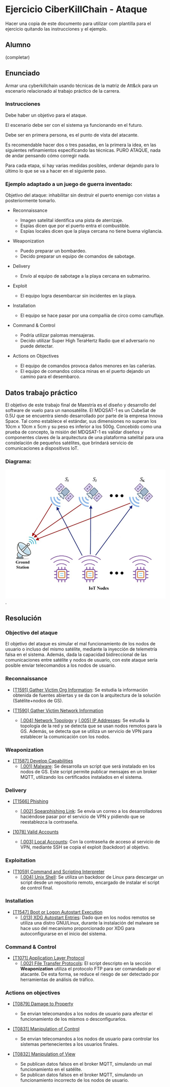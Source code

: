 # Ejercicio CiberKillChain - Ataque

Hacer una copia de este documento para utilizar com plantilla para el ejercicio quitando las instrucciones y el ejemplo.

## Alumno

(completar)

## Enunciado

Armar una cyberkillchain usando técnicas de la matriz de Att&ck para un escenario relacionado al trabajo práctico de la carrera.

### Instrucciones

Debe haber un objetivo para el ataque.

El escenario debe ser con el sistema ya funcionando en el futuro.

Debe ser en primera persona, es el punto de vista del atacante.

Es recomendable hacer dos o tres pasadas, en la primera la idea, en las siguientes refinamientos especificando las técnicas.
PURO ATAQUE, nada de andar pensando cómo corregir nada.

Para cada etapa, si hay varias medidas posibles, ordenar dejando para lo último lo que se va a hacer en el siguiente paso.

### Ejemplo adaptado a un juego de guerra inventado:

Objetivo del ataque: inhabilitar sin destruir el puerto enemigo con vistas a posteriormente tomarlo.

* Reconnaissance
  - Imagen satelital identifica una pista de aterrizaje.
  - Espías dicen que por el puerto entra el combustible.
  - Espías locales dicen que la playa cercana no tiene buena vigilancia.

* Weaponization
  - Puedo preparar un bombardeo.
  - Decido preparar un equipo de comandos de sabotage.
  
* Delivery
  - Envío al equipo de sabotage a la playa cercana en submarino.
  
* Exploit
  - El equipo logra desembarcar sin incidentes en la playa.
  
* Installation  
  - El equipo se hace pasar por una compañia de circo como camuflaje.

* Command & Control
  - Podría utilizar palomas mensajeras.
  - Decido utilizar Super High TeraHertz Radio que el adversario no puede detectar.
  
* Actions on Objectives
  - El equipo de comandos provoca daños menores en las cañerías.
  - El equipo de comandos coloca minas en el puerto dejando un camino para el desembarco.
  

## Datos trabajo práctico

El objetivo de este trabajo final de Maestría es el diseño y desarrollo del software de vuelo para un nanosatélite. El MDQSAT-1 es un CubeSat de 0.5U que se encuentra siendo desarrollado por parte de la empresa Innova Space. Tal como establece el estándar, sus dimensiones no superan los 10cm x 10cm x 5cm y su peso es inferior a los 500g. Concebido como una prueba de concepto, la misión del MDQSAT-1 es validar diseños y componentes claves de la arquitectura de una plataforma satelital para una constelación de pequeños satélites, que brindará servicio de comunicaciones a dispositivos IoT.

### Diagrama:

![](arqui.jpg).

## Resolución

### Objectivo del ataque

El objetivo del ataque es simular el mal funcionamiento de los nodos de usuario o incluso del mismo satélite, mediante la inyección de telemetría falsa en el sistema. Además, dada la capacidad bidireccional de las comunicaciones entre satélite y nodos de usuario, con este ataque sería posible enviar telecomandos a los nodos de usuario.

### Reconnaissance

- [[T1591] 	Gather Victim Org Information](https://attack.mitre.org/techniques/T1591): Se estudia la información obtenida de fuentes abiertas y se da con la arquitectura de la solución (Satélite+nodos de GS).

- [[T1590] Gather Victim Network Information ](https://attack.mitre.org/techniques/T1590)
    - [[.004] Network Topology](https://attack.mitre.org/techniques/T1590/004) y [[.005] IP Addresses](https://attack.mitre.org/techniques/T1590/005): Se estudia la topología de la red y se detecta que se usan nodos remotos para la GS. Además, se detecta que se utiliza un servicio de VPN para establecer la comunicación con los nodos.

### Weaponization

- [[T1587] Develop Capabilities](https://attack.mitre.org/techniques/T1587)
    - [[.001] Malware](https://attack.mitre.org/techniques/T1587/001): Se desarrolla un script que será instalado en los nodos de GS. Este script permite publicar mensajes en un broker MQTT, utilizando los certificados instalados en el sistema.

### Delivery

- [[T1566] Phishing](https://attack.mitre.org/techniques/T1566)
    - [[.002] Spearphishing Link](https://attack.mitre.org/techniques/T1566/002): Se envía un correo a los desarrolladores haciéndose pasar por el servicio de VPN y pidiendo que se reestablezca la contraseña.

- [[1078] Valid Accounts](https://attack.mitre.org/techniques/T1078)
    - [[.003] Local Accounts](https://attack.mitre.org/techniques/T1078/003): Con la contraseña de acceso al servicio de VPN, mediante SSH se copia el exploit (backdoor) al objetivo.

### Exploitation

- [[T1059] Command and Scripting Interpreter](https://attack.mitre.org/techniques/T1059)
    - [[.004] Unix Shell](https://attack.mitre.org/techniques/T1059/004): Se utiliza un backdoor de Linux para descargar un script desde un repositorio remoto, encargado de instalar el script de control final. 

### Installation

- [[T1547] Boot or Logon Autostart Execution](https://attack.mitre.org/techniques/T1547) 
    - [[.013] XDG Autostart Entries](https://attack.mitre.org/techniques/T1547/006): Dado que en los nodos remotos se utiliza una distro GNU/Linux, durante la instalación del malware se hace uso del mecanismo proporcionado por XDG para autoconfigurarse en el inicio del sistema.

### Command & Control

- [[T1071] Application Layer Protocol](https://attack.mitre.org/techniques/T1071)
    - [[.002] File Transfer Protocols](https://attack.mitre.org/techniques/T1071/002): El script descripto en la sección **Weaponization** utiliza el protocolo FTP para ser comandado por el atacante. De esta forma, se reduce el riesgo de ser detectado por herramientas de análisis de tráfico.

### Actions on objectives

- [[T0879] Damage to Property](https://attack.mitre.org/techniques/T0879)
    - Se envian telecomandos a los nodos de usuario para afectar el funcionamiento de los mismos o desconfigurarlos.

- [[T0831] Manipulation of Control](https://attack.mitre.org/techniques/T0831)
    - Se envian telecomandos a los nodos de usuario para controlar los sistemas pertenecientes a los usuarios finales.

- [[T0832] Manipulation of View](https://attack.mitre.org/techniques/T0832)
    - Se publican datos falsos en el broker MQTT, simulando un mal funcionamiento en el satélite.
    - Se publican datos falsos en el broker MQTT, simulando un funcionamiento incorrecto de los nodos de usuario.